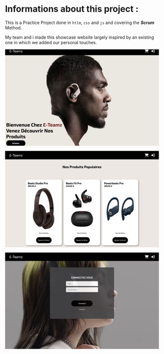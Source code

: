 # Informations about this project :

This is a Practice Project done in `htlm`, `css` and `js` and covering the ***Scrum*** Method.

My team and i made this showcase website largely inspired by an existing one in which we added our personal touches.

![index preview](./preview/index-preview.png)

![products preview](./preview/products-preview.png)

![login preview](./preview/login-preview.png)
